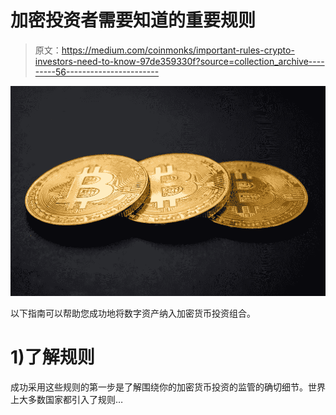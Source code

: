# 加密投资者需要知道的重要规则

> 原文：<https://medium.com/coinmonks/important-rules-crypto-investors-need-to-know-97de359330f?source=collection_archive---------56----------------------->

![](img/ce8f04f621dc6e39b89be8cfbdc6767c.png)

以下指南可以帮助您成功地将数字资产纳入加密货币投资组合。

# 1)了解规则

成功采用这些规则的第一步是了解围绕你的加密货币投资的监管的确切细节。世界上大多数国家都引入了规则…